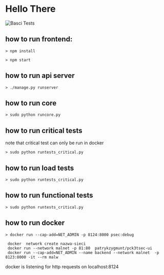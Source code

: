 # Hello There
![Basci Tests](https://github.com/Matshec/pck3tSec/workflows/Basci%20Tests/badge.svg)

## how to run frontend:
`> npm install`

`> npm start`

## how to run api server
`> ./manage.py runserver`

## how to  run core
`> sudo python runcore.py`

## how to run critical tests
note that critical test can  only be run in docker

`> sudo python runtests_critical.py`

## how to run load tests

`> sudo python runtests_critical.py`

## how to run functional tests

`> sudo python runtests_critical.py`


## how to run docker
`> docker run --cap-add=NET_ADMIN -p 8124:8000 psec:debug`
```
 docker  network create nazwa-sieci
 docker run --network malnet -p 81:80  patrykzygmunt/pck3tsec-ui
 docker run --cap-add=NET_ADMIN --name backend --network malnet  -p 8123:8000 -it --rm malw
```

docker is listening for http requests on localhost:8124
